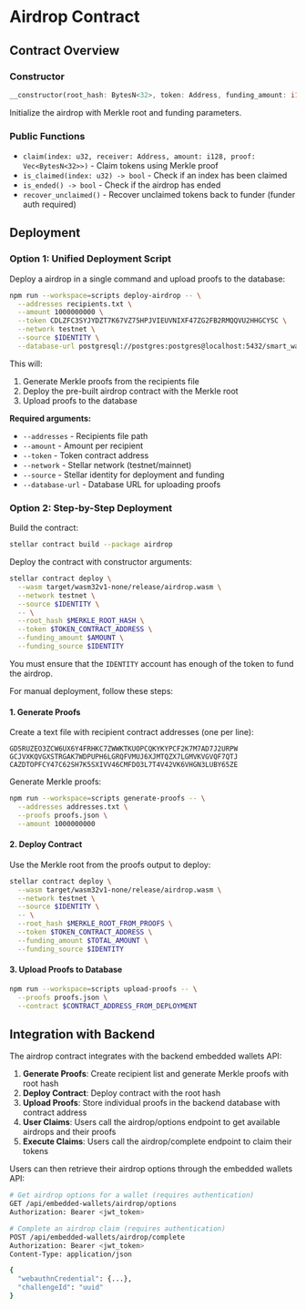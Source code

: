 # Airdrop Contract

## Contract Overview

### Constructor

```rust
__constructor(root_hash: BytesN<32>, token: Address, funding_amount: i128, funding_source: Address)
```

Initialize the airdrop with Merkle root and funding parameters.

### Public Functions

- `claim(index: u32, receiver: Address, amount: i128, proof: Vec<BytesN<32>>)` - Claim tokens using Merkle proof
- `is_claimed(index: u32) -> bool` - Check if an index has been claimed
- `is_ended() -> bool` - Check if the airdrop has ended
- `recover_unclaimed()` - Recover unclaimed tokens back to funder (funder auth required)

## Deployment

### Option 1: Unified Deployment Script

Deploy a airdrop in a single command and upload proofs to the database:

```bash
npm run --workspace=scripts deploy-airdrop -- \
  --addresses recipients.txt \
  --amount 1000000000 \
  --token CDLZFC3SYJYDZT7K67VZ75HPJVIEUVNIXF47ZG2FB2RMQQVU2HHGCYSC \
  --network testnet \
  --source $IDENTITY \
  --database-url postgresql://postgres:postgres@localhost:5432/smart_wallet_db
```

This will:

1. Generate Merkle proofs from the recipients file
2. Deploy the pre-built airdrop contract with the Merkle root
3. Upload proofs to the database

**Required arguments:**

- `--addresses` - Recipients file path
- `--amount` - Amount per recipient
- `--token` - Token contract address
- `--network` - Stellar network (testnet/mainnet)
- `--source` - Stellar identity for deployment and funding
- `--database-url` - Database URL for uploading proofs

### Option 2: Step-by-Step Deployment

Build the contract:

```bash
stellar contract build --package airdrop
```

Deploy the contract with constructor arguments:

```bash
stellar contract deploy \
  --wasm target/wasm32v1-none/release/airdrop.wasm \
  --network testnet \
  --source $IDENTITY \
  -- \
  --root_hash $MERKLE_ROOT_HASH \
  --token $TOKEN_CONTRACT_ADDRESS \
  --funding_amount $AMOUNT \
  --funding_source $IDENTITY
```

You must ensure that the `IDENTITY` account has enough of the token to fund the airdrop.

For manual deployment, follow these steps:

#### 1. Generate Proofs

Create a text file with recipient contract addresses (one per line):

```
GD5RUZEO3ZCW6UX6Y4FRHKC7ZWWKTKUOPCQKYKYPCF2K7M7AD7J2URPW
GCJVXKQVGXSTRGAK7WDPUPH6LGRQFVMUJ6XJMTQZX7LGMVKVGVQF7QTJ
CAZDTOPFCY47C62SH7K5SXIVV46CMFDO3L7T4V42VK6VHGN3LUBY65ZE
```

Generate Merkle proofs:

```bash
npm run --workspace=scripts generate-proofs -- \
  --addresses addresses.txt \
  --proofs proofs.json \
  --amount 1000000000
```

#### 2. Deploy Contract

Use the Merkle root from the proofs output to deploy:

```bash
stellar contract deploy \
  --wasm target/wasm32v1-none/release/airdrop.wasm \
  --network testnet \
  --source $IDENTITY \
  -- \
  --root_hash $MERKLE_ROOT_FROM_PROOFS \
  --token $TOKEN_CONTRACT_ADDRESS \
  --funding_amount $TOTAL_AMOUNT \
  --funding_source $IDENTITY
```

#### 3. Upload Proofs to Database

```bash
npm run --workspace=scripts upload-proofs -- \
  --proofs proofs.json \
  --contract $CONTRACT_ADDRESS_FROM_DEPLOYMENT
```

## Integration with Backend

The airdrop contract integrates with the backend embedded wallets API:

1. **Generate Proofs**: Create recipient list and generate Merkle proofs with root hash
2. **Deploy Contract**: Deploy contract with the root hash
3. **Upload Proofs**: Store individual proofs in the backend database with contract address
4. **User Claims**: Users call the airdrop/options endpoint to get available airdrops and their proofs
5. **Execute Claims**: Users call the airdrop/complete endpoint to claim their tokens

Users can then retrieve their airdrop options through the embedded wallets API:

```bash
# Get airdrop options for a wallet (requires authentication)
GET /api/embedded-wallets/airdrop/options
Authorization: Bearer <jwt_token>

# Complete an airdrop claim (requires authentication)
POST /api/embedded-wallets/airdrop/complete
Authorization: Bearer <jwt_token>
Content-Type: application/json

{
  "webauthnCredential": {...},
  "challengeId": "uuid"
}
```